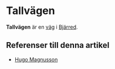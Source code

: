 # Tallvägen

**Tallvägen** är en [väg](väg) i [Bjärred](Bjärred).

## Referenser till denna artikel

* [Hugo Magnusson](Hugo%20Magnusson)
